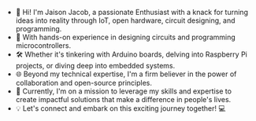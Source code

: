 - 👋 Hi! I'm Jaison Jacob, a passionate Enthusiast with a knack for turning ideas into reality through IoT, open hardware, circuit designing, and programming.
- 🔌 With hands-on experience in designing circuits and programming microcontrollers.
- 🛠️ Whether it's tinkering with Arduino boards, delving into Raspberry Pi projects, or diving deep into embedded systems.
- 🌐 Beyond my technical expertise, I'm a firm believer in the power of collaboration and open-source principles.
- 🚀 Currently, I'm on a mission to leverage my skills and expertise to create impactful solutions that make a difference in people's lives.
- 💡 Let's connect and embark on this exciting journey together! 💻
